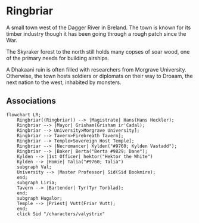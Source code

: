 # Ringbriar

A small town west of the Dagger River in Breland. The town is known for its timber industry though it has been going through a rough patch since the War.

The Skyraker forest to the north still holds many copses of soar wood, one of the primary needs for building airships.

A Dhakaani ruin is often filled with researchers from Morgrave University. Otherwise, the town hosts soldiers or diplomats on their way to Droaam, the next nation to the west, inhabited by monsters.

## Associations

```mermaid
flowchart LR;
    Ringbriar((Ringbriar)) --> |Magistrate| Hans(Hans Heckler);
    Ringbriar --> |Mayor| Grisham(Grisham ir'Cadal);
    Ringbriar --> University>Morgrave University];
    Ringbriar --> Tavern>Firebreath Tavern];
    Ringbriar --> Temple>Sovereign Host Temple];
    Ringbriar --> |Necromancer| Kylden("#9760; Kylden Vastadd");
    Ringbriar --> |Baker| Berta("Berta #9829; Dane");
    Kylden --> |1st Officer| hektor("Hektor the White")
    Kylden --> |Homie| Talia("#9760; Talia")
    subgraph Val;
    University --> |Master Professor| Sid(Sid Bookmire);
    end;
    subgraph Liria;
    Tavern --> |Bartender| Tyr(Tyr Torblad);
    end;
    subgraph Hugalor;
    Temple --> |Priest| Vutt(Friar Vutt);
    end;
    click Sid "/characters/valystrix"
```
